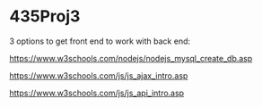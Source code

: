 # 435Proj3

3 options to get front end to work with back end:

https://www.w3schools.com/nodejs/nodejs_mysql_create_db.asp

https://www.w3schools.com/js/js_ajax_intro.asp

https://www.w3schools.com/js/js_api_intro.asp
